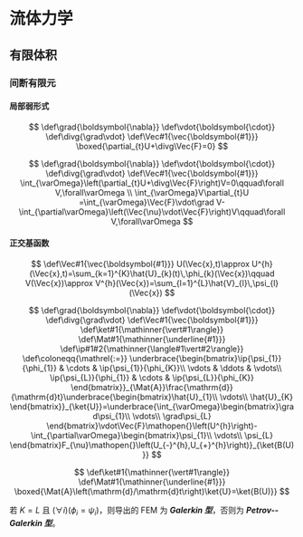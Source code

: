 # 流体力学

## 有限体积

### 间断有限元

#### 局部弱形式

$$
\def\grad{\boldsymbol{\nabla}}
\def\vdot{\boldsymbol{\cdot}}
\def\divg{\grad\vdot}
\def\Vec#1{\vec{\boldsymbol{#1}}}
\boxed{\partial_{t}U+\divg\Vec{F}=0}
$$

$$
\def\grad{\boldsymbol{\nabla}}
\def\vdot{\boldsymbol{\cdot}}
\def\divg{\grad\vdot}
\def\Vec#1{\vec{\boldsymbol{#1}}}
\int_{\varOmega}\left(\partial_{t}U+\divg\Vec{F}\right)V=0\qquad\forall V,\forall\varOmega
\\
\int_{\varOmega}V\partial_{t}U
=\int_{\varOmega}\Vec{F}\vdot\grad V-\int_{\partial\varOmega}\left(\Vec{\nu}\vdot\Vec{F}\right)V\qquad\forall V,\forall\varOmega
$$

#### 正交基函数

$$
\def\Vec#1{\vec{\boldsymbol{#1}}}
U(\Vec{x},t)\approx U^{h}(\Vec{x},t)=\sum_{k=1}^{K}\hat{U}_{k}(t)\,\phi_{k}(\Vec{x})\qquad V(\Vec{x})\approx V^{h}(\Vec{x})=\sum_{l=1}^{L}\hat{V}_{l}\,\psi_{l}(\Vec{x})
$$

$$
\def\grad{\boldsymbol{\nabla}}
\def\vdot{\boldsymbol{\cdot}}
\def\divg{\grad\vdot}
\def\Vec#1{\vec{\boldsymbol{#1}}}
\def\ket#1{\mathinner{\vert#1\rangle}}
\def\Mat#1{\mathinner{\underline{#1}}}
\def\ip#1#2{\mathinner{\langle#1\vert#2\rangle}}
\def\coloneqq{\mathrel{:=}}
\underbrace{\begin{bmatrix}\ip{\psi_{1}}{\phi_{1}} & \cdots & \ip{\psi_{1}}{\phi_{K}}\\
\vdots & \ddots & \vdots\\
\ip{\psi_{L}}{\phi_{1}} & \cdots & \ip{\psi_{L}}{\phi_{K}}
\end{bmatrix}}_{\Mat{A}}\frac{\mathrm{d}}{\mathrm{d}t}\underbrace{\begin{bmatrix}\hat{U}_{1}\\
\vdots\\
\hat{U}_{K}
\end{bmatrix}}_{\ket{U}}=\underbrace{\int_{\varOmega}\begin{bmatrix}\grad\psi_{1}\\
\vdots\\
\grad\psi_{L}
\end{bmatrix}\vdot\Vec{F}\mathopen{}\left(U^{h}\right)-\int_{\partial\varOmega}\begin{bmatrix}\psi_{1}\\
\vdots\\
\psi_{L}
\end{bmatrix}F_{\nu}\mathopen{}\left(U_{-}^{h},U_{+}^{h}\right)}_{\ket{B(U)}}
$$

$$
\def\ket#1{\mathinner{\vert#1\rangle}}
\def\Mat#1{\mathinner{\underline{#1}}}
\boxed{\Mat{A}\left(\mathrm{d}/\mathrm{d}t\right)\ket{U}=\ket{B(U)}}
$$

若 $K=L$ 且 $(\forall i)(\phi_i=\psi_i)$，则导出的 FEM 为 ***Galerkin 型***，否则为 ***Petrov--Galerkin 型***。

